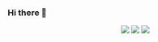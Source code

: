 ### Hi there 👋
<div id='stat' align='center'>
  
  <img src='http://github-profile-summary-cards.vercel.app/api/cards/profile-details?username=knyazevi81&theme=algolia'/>
  <img src='[http://github-profile-summary-cards.vercel.app/api/cards/profile-details?username=knyazevi81&theme=algolia](http://github-profile-summary-cards.vercel.app/api/cards/stats?username=knyazevi81&theme=algolia'/>
  <img src='[http://github-profile-summary-cards.vercel.app/api/cards/profile-details?username=knyazevi81&theme=algolia](http://github-profile-summary-cards.vercel.app/api/cards/repos-per-language?username=knyazevi81&theme=algoli)'/>

 </div>
  
<!--
**knyazevi81/knyazevi81** is a ✨ _special_ ✨ repository because its `README.md` (this file) appears on your GitHub profile.

Here are some ideas to get you started:

- 🔭 I’m currently working on ...
- 🌱 I’m currently learning ...
- 👯 I’m looking to collaborate on ...
- 🤔 I’m looking for help with ...
- 💬 Ask me about ...
- 📫 How to reach me: ...
- 😄 Pronouns: ...
- ⚡ Fun fact: ...
-->
